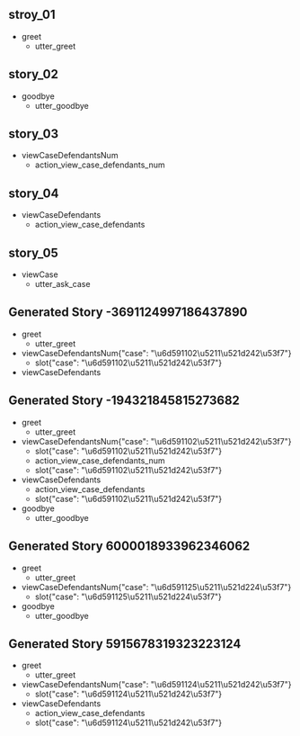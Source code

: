## stroy_01
* greet
  - utter_greet
## story_02
* goodbye
  - utter_goodbye
## story_03
* viewCaseDefendantsNum
  - action_view_case_defendants_num
## story_04
* viewCaseDefendants
  - action_view_case_defendants
## story_05
* viewCase
  - utter_ask_case
## Generated Story -3691124997186437890
* greet
    - utter_greet
* viewCaseDefendantsNum{"case": "\u6d591102\u5211\u521d242\u53f7"}
    - slot{"case": "\u6d591102\u5211\u521d242\u53f7"}
* viewCaseDefendants

## Generated Story -194321845815273682
* greet
    - utter_greet
* viewCaseDefendantsNum{"case": "\u6d591102\u5211\u521d242\u53f7"}
    - slot{"case": "\u6d591102\u5211\u521d242\u53f7"}
    - action_view_case_defendants_num
    - slot{"case": "\u6d591102\u5211\u521d242\u53f7"}
* viewCaseDefendants
    - action_view_case_defendants
    - slot{"case": "\u6d591102\u5211\u521d242\u53f7"}
* goodbye
    - utter_goodbye

## Generated Story 6000018933962346062
* greet
    - utter_greet
* viewCaseDefendantsNum{"case": "\u6d591125\u5211\u521d224\u53f7"}
    - slot{"case": "\u6d591125\u5211\u521d224\u53f7"}
* goodbye
    - utter_goodbye

## Generated Story 5915678319323223124
* greet
    - utter_greet
* viewCaseDefendantsNum{"case": "\u6d591124\u5211\u521d242\u53f7"}
    - slot{"case": "\u6d591124\u5211\u521d242\u53f7"}
* viewCaseDefendants
    - action_view_case_defendants
    - slot{"case": "\u6d591124\u5211\u521d242\u53f7"}

